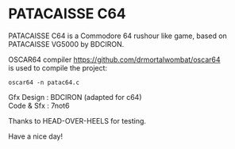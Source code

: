 # PATACAISSE C64


PATACAISSE C64 is a Commodore 64 rushour like game,
based on PATACAISSE VG5000 by BDCIRON.

OSCAR64 compiler https://github.com/drmortalwombat/oscar64  
is used to compile the project:

```oscar64 -n patac64.c``` 



Gfx Design : BDCIRON (adapted for c64)  
Code & Sfx : 7not6

Thanks to HEAD-OVER-HEELS for testing.

Have a nice day!
       
